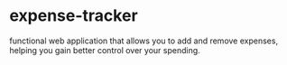 # expense-tracker
 functional web application that allows you to add and remove expenses, helping you gain better control over your spending.
